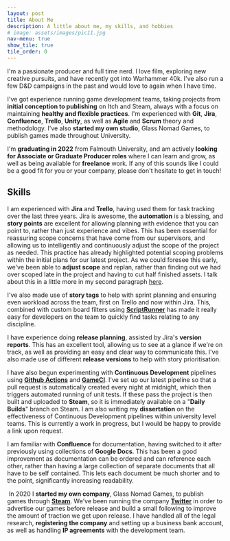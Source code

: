 ```yaml
---
layout: post
title: About Me
description: A little about me, my skills, and hobbies
# image: assets/images/pic11.jpg
nav-menu: true
show_tile: true
tile_order: 0
---
```


I'm a passionate producer and full time nerd. I love film, exploring new creative pursuits, and have recently got into Warhammer 40k. I've also run a few D&D campaigns in the past and would love to again when I have time.
 
I've got experience running game development teams, taking projects from <b>initial conception to publishing</b> on Itch and Steam, always with a focus on maintaining <b>healthy and flexible practices</b>. I'm experienced with <b>Git</b>, <b>Jira</b>, <b>Confluence</b>, <b>Trello</b>, <b>Unity</b>, as well as <b>Agile</b> and <b>Scrum</b> theory and methodology. I've also <b>started my own studio</b>, Glass Nomad Games, to publish games made throughout University.

I'm <b>graduating in 2022</b> from Falmouth University, and am actively <b>looking for Associate or Graduate Producer roles</b> where I can learn and grow, as well as being available for <b>freelance</b> work. If any of this sounds like I could be a good fit for you or your company, please don't hesitate to get in touch! 

<h2>Skills</h2>
I am experienced with <b>Jira</b> and <b>Trello</b>, having used them for task tracking over the last three years. Jira is awesome, the <b>automation</b> is a blessing, and <b>story points</b> are excellent for allowing planning with evidence that you can point to, rather than just experience and vibes. This has been essential for reassuring scope concerns that have come from our supervisors, and allowing us to intelligently and continuously adjust the scope of the project as needed. This practice has already highlighted potential scoping problems within the initial plans for our latest project. As we could foresee this early, we've been able to <b>adjust scope</b> and replan, rather than finding out we had over scoped late in the project and having to cut half finished assets. I talk about this in a little more in my second paragraph <a href="{{ site.baseurl }}/2021/10/01/castan.html">here</a>.

I've also made use of <b>story tags</b> to help with sprint planning and ensuring even workload across the team, first on Trello and now within Jira. This, combined with custom board filters using <b><a href="https://marketplace.atlassian.com/apps/6820/scriptrunner-for-jira?tab=overview&hosting=cloud">ScriptRunner</a></b> has made it really easy for developers on the team to quickly find tasks relating to any discipline.
<span class="image fit"><img src="{{ site.baseurl }}/assets/images/Jira_Backlog.png" alt=""/></span>

I have experience doing <b>release planning</b>, assisted by Jira's <b>version reports</b>. This has an excellent tool, allowing us to see at a glance if we're on track, as well as providing an easy and clear way to communicate this. I've also made use of different <b>release versions</b> to help with story prioritisation.
<span class="image fit"><img src="{{ site.baseurl }}/assets/images/Jira_Version_Report.png" alt=""/></span>

I have also begun experimenting with <b>Continuous Development</b> pipelines using <b><a href="https://github.com/features/actions">Github Actions</a></b> and <b><a href="https://game.ci/">GameCI</a></b>. I've set up our latest pipeline so that a pull request is automatically created every night at midnight, which then triggers automated running of unit tests. If these pass the project is then built and uploaded to <b>Steam</b>, so it is immediately available on a "<b>Daily Builds</b>" branch on Steam. I am also writing my <b>dissertation</b> on the effectiveness of Continuous Development pipelines within university level teams. This is currently a work in progress, but I would be happy to provide a link upon request.
<span class="image fit"><img src="{{ site.baseurl }}/assets/images/GitActions.png" alt="" /></span>

I am familiar with <b>Confluence</b> for documentation, having switched to it after previously using collections of <b>Google Docs</b>. This has been a good improvement as documentation can be ordered and can reference each other, rather than having a large collection of separate documents that all have to be self contained. This lets each document be much shorter and to the point, significantly increasing readability.

<span class="image left"><img src="{{site.baseurl}}/assets/images/gnglogo.png" alt=""/></span> In 2020 I <b>started my own company</b>, Glass Nomad Games, to publish games through <a href="https://store.steampowered.com/search/?developer=Glass%20Nomad%20Games"><b>Steam</b></a>. We've been running the company <a href="https://twitter.com/glassnomadgames"><b>Twitter</b></a> in order to advertise our games before release and build a small following to improve the amount of traction we get upon release. I have handled all of the legal research, <b>registering the company</b> and setting up a business bank account, as well as handling <b>IP agreements</b> with the development team.
<!-- Set up own company -->

<!-- <h2>Hobbies</h2> -->